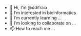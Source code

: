 - 👋 Hi, I’m @ddifraia
- 👀 I’m interested in bioinformatics
- 🌱 I’m currently learning ...
- 💞️ I’m looking to collaborate on ...
- 📫 How to reach me ...

<!---
ddifraia/ddifraia is a ✨ special ✨ repository because its `README.md` (this file) appears on your GitHub profile.
You can click the Preview link to take a look at your changes.
--->
